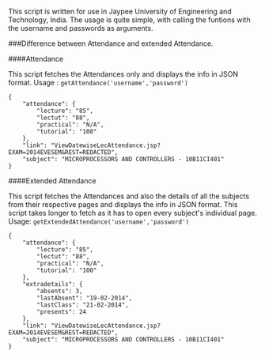 This script is written for use in Jaypee University of Engineering and Technology, India. The usage is quite simple, with calling the funtions with the username and passwords as arguments.

###Difference between Attendance and extended Attendance.

####Attendance

This script fetches the Attendances only and displays the info in JSON format.
Usage : `getAttendance('username','password')`

	{
        "attendance": {
            "lecture": "85",
            "lectut": "88",
            "practical": "N/A",
            "tutorial": "100"
        },
        "link": "ViewDatewiseLecAttendance.jsp?EXAM=2014EVESEM&REST=REDACTED",
        "subject": "MICROPROCESSORS AND CONTROLLERS - 10B11CI401"
    }

####Extended Attendance

This script fetches the Attendances and also the details of all the subjects from their respective pages and displays the info in JSON format. This script takes longer to fetch as it has to open every subject's individual page.
Usage: `getExtendedAttendance('username','password')`

	{
        "attendance": {
            "lecture": "85",
            "lectut": "88",
            "practical": "N/A",
            "tutorial": "100"
        },
        "extradetails": {
            "absents": 3,
            "lastAbsent": "19-02-2014",
            "lastClass": "21-02-2014",
            "presents": 24
        },
        "link": "ViewDatewiseLecAttendance.jsp?EXAM=2014EVESEM&REST=REDACTED",
        "subject": "MICROPROCESSORS AND CONTROLLERS - 10B11CI401"
    }
